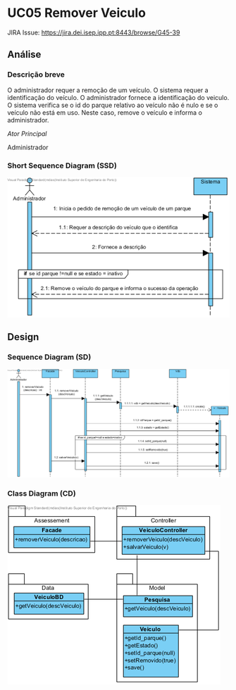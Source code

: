# UC05 Remover Veiculo

JIRA Issue: https://jira.dei.isep.ipp.pt:8443/browse/G45-39

## Análise

### Descrição breve

O administrador requer a remoção de um veículo. O
sistema requer a identificação do veículo. O administrador fornece a
identificação do veiculo. O sistema verifica se o id do parque relativo ao veículo não é nulo e se o veículo não está em uso.
Neste caso, remove o veículo e informa o administrador.

*Ator Principal*

Administrador

### Short Sequence Diagram (SSD)

![UC05_SSD_removerVeiculo.png](UC05_SSD_removerVeiculo.png)

## Design

### Sequence Diagram (SD)

![UC05_SD_removerVeiculo.png](UC05_SD_removerVeiculo.png)

### Class Diagram (CD)

![UC05_CD_removerVeiculo.png](UC05_CD_removerVeiculo.png)



